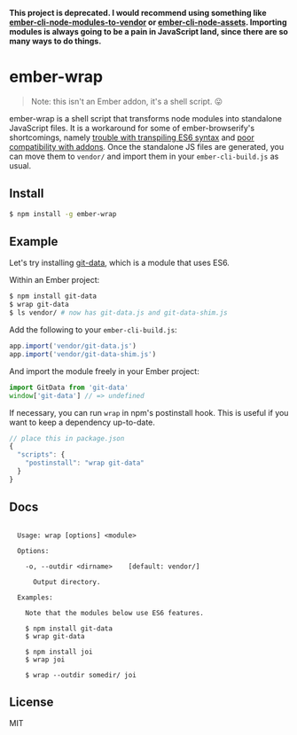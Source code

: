 **This project is deprecated. I would recommend using something like [ember-cli-node-modules-to-vendor](https://github.com/kellyselden/ember-cli-node-modules-to-vendor) or [ember-cli-node-assets](https://github.com/dfreeman/ember-cli-node-assets). Importing modules is always going to be a pain in JavaScript land, since there are so many ways to do things.**

# ember-wrap

> Note: this isn't an Ember addon, it's a shell script. :stuck_out_tongue:

ember-wrap is a shell script that transforms node modules into standalone
JavaScript files. It is a workaround for some of ember-browserify's
shortcomings, namely [trouble with transpiling ES6 syntax][1] and [poor
compatibility with addons][2]. Once the standalone JS files are generated, you
can move them to `vendor/` and import them in your `ember-cli-build.js` as
usual.

## Install

```bash
$ npm install -g ember-wrap
```

## Example

Let's try installing [git-data][3], which is a module that uses ES6.

Within an Ember project:

```bash
$ npm install git-data
$ wrap git-data
$ ls vendor/ # now has git-data.js and git-data-shim.js
```

Add the following to your `ember-cli-build.js`:

```js
app.import('vendor/git-data.js')
app.import('vendor/git-data-shim.js')
```

And import the module freely in your Ember project:

```js
import GitData from 'git-data'
window['git-data'] // => undefined
```

If necessary, you can run `wrap` in npm's postinstall hook. This is useful if
you want to keep a dependency up-to-date.

```js
// place this in package.json
{
  "scripts": {
    "postinstall": "wrap git-data"
  }
}
```

## Docs

```

  Usage: wrap [options] <module>

  Options:

    -o, --outdir <dirname>    [default: vendor/]

      Output directory.

  Examples:

    Note that the modules below use ES6 features.

    $ npm install git-data
    $ wrap git-data

    $ npm install joi
    $ wrap joi

    $ wrap --outdir somedir/ joi

```

## License

MIT

[1]: https://github.com/ef4/ember-browserify/issues/97
[2]: https://github.com/ef4/ember-browserify#using-ember-browserify-in-addons
[3]: https://github.com/nucleartide/git-data.js

